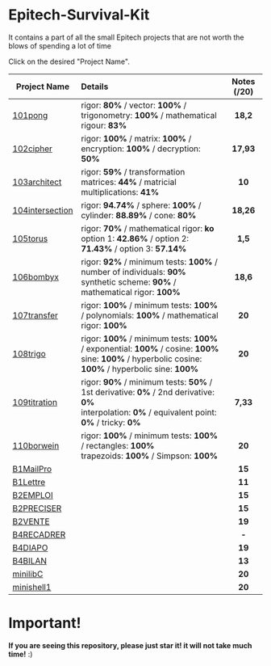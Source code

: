 # Epitech-Survival-Kit
It contains a part of all the small Epitech projects that are not worth the blows of spending a lot of time

Click on the desired "Project Name".

| Project Name    | Details                                                                                    | Notes (/20)  |
| --------------- |:------------------------------------------------------------------------------------------ | :-----------:|
| [101pong](https://github.com/Paul-Marie/101pong) | rigor: **80%** / vector: **100%** / trigonometry: **100%** / mathematical rigour: **83%** | **18,2**    |
| [102cipher](https://github.com/Paul-Marie/102cipher) | rigor: **100%** / matrix: **100%** / encryption: **100%** / decryption: **50%**           | **17,93**   |
| [103architect](https://github.com/Paul-Marie/103architect)   | rigor: **59%** / transformation matrices: **44%** / matricial multiplications: **41%**     | **10**       |
| [104intersection](https://github.com/Paul-Marie/104intersection) | rigor: **94.74%** / sphere: **100%** / cylinder: **88.89%** / cone: **80%**                | **18,26**    |
| [105torus](https://github.com/Paul-Marie/105torus) | rigor: **70%** / mathematical rigor: **ko** </br> option 1: **42.86%** / option 2: **71.43%** / option 3: **57.14%** | **1,5**    |
| [106bombyx](https://github.com/Paul-Marie/106bombyx) | rigor: **92%** / minimum tests: **100%** / number of individuals: **90%** </br> synthetic scheme: **90%** / mathematical rigor: **100%** | **18,6**    |
| [107transfer](https://github.com/Paul-Marie/107transfer) | rigor: **100%** / minimum tests: **100%** / polynomials: **100%** / mathematical rigor: **100%** | **20**    |
| [108trigo](https://github.com/Paul-Marie/108trigo) | rigor: **100%** / minimum tests: **100%** / exponential: **100%** / cosine: **100%** </br> sine: **100%** / hyperbolic cosine: **100%** / hyperbolic sine: **100%** | **20**    |
| [109titration](https://github.com/Paul-Marie/109titration) | rigor: **90%** / minimum tests: **50%** / 1st derivative: **0%** / 2nd derivative: **0%** </br>interpolation: **0%** / equivalent point: **0%** / tricky: **0%** | **7,33**    |
| [110borwein](https://github.com/Paul-Marie/110borwein) | rigor: **100%** / minimum tests: **100%** / rectangles: **100%** </br> trapezoids: **100%** / Simpson: **100%** | **20**    |
| [B1MailPro](https://github.com/Paul-Marie/B1Mailpro)  |   | **15** |
| [B1Lettre](https://github.com/Paul-Marie/B1Lettre)    |   | **11** |
| [B2EMPLOI](https://github.com/Paul-Marie/B2EMPLOI)    |   | **15** |
| [B2PRECISER](https://github.com/Paul-Marie/B2PRECISER)|   | **15** |
| [B2VENTE](https://github.com/Paul-Marie/B2VENTE)      |   | **19** |
| [B4RECADRER](https://github.com/Paul-Marie/B4RECADRER)|   | **-**  |
| [B4DIAPO](https://github.com/Paul-Marie/B4DIAPO)      |   | **19** |
| [B4BILAN](https://github.com/Paul-Marie/B4BILAN)      |   | **13**  |
| [minilibC](https://github.com/Paul-Marie/minilibc) |   | **20**|
| [minishell1](https://github.com/Paul-Marie/minishell1) |   | **20**|

# Important!
**If you are seeing this repository, please just star it! it will not take much time!** :)
